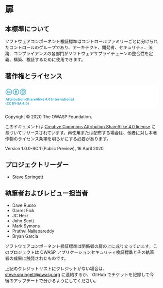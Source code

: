 # 扉

## 本標準について

ソフトウェアコンポーネント検証標準はコントロールファミリーごとに分けられたコントロールのグループであり、アーキテクト、開発者、セキュリティ、法務、コンプライアンスの各部門がソフトウェアサプライチェーンの整合性を定義、構築、検証するために使用できます。

## 著作権とライセンス

![license](./images/license.png)

Copyright © 2020 The OWASP Foundation. 

このドキュメントは [Creative Commons Attribution ShareAlike 4.0 license](https://creativecommons.org/licenses/by-sa/4.0/) に基づいてリリースされています。再使用または配布する場合は、他者に対し本著作物のライセンス条項を明らかにする必要があります。

Version 1.0.0-RC.1 (Public Preview), 16 April 2020

## プロジェクトリーダー

- Steve Springett

## 執筆者およびレビュー担当者

- Dave Russo
- Garret Fick
- JC Herz
- John Scott
- Mark Symons
- Pruthvi Nallapareddy
- Bryan Garcia

ソフトウェアコンポーネント検証標準は関係者の肩の上に成り立っています。このプロジェクトは OWASP アプリケーションセキュリティ検証標準とその執筆者の成果に触発されたものです。

上記のクレジットリストにクレジットがない場合は、 steve.springett@owasp.org に連絡するか、 GitHub でチケットを記録して今後のアップデートで分かるようにしてください。

<div style="page-break-after: always; visibility: hidden">
\newpage
</div>
